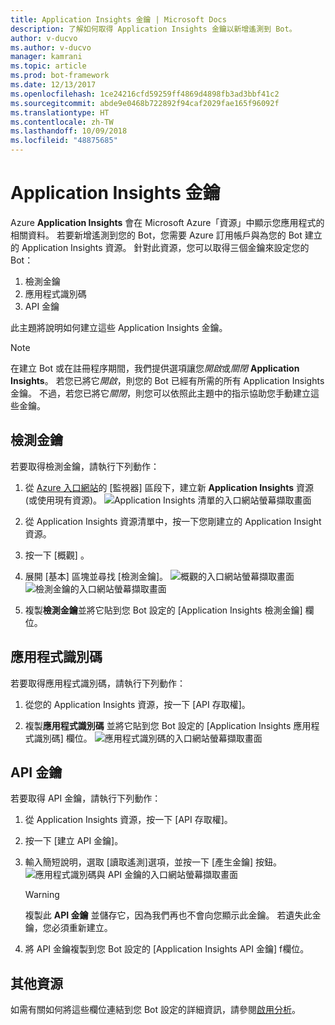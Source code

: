 ```yaml
---
title: Application Insights 金鑰 | Microsoft Docs
description: 了解如何取得 Application Insights 金鑰以新增遙測到 Bot。
author: v-ducvo
ms.author: v-ducvo
manager: kamrani
ms.topic: article
ms.prod: bot-framework
ms.date: 12/13/2017
ms.openlocfilehash: 1ce24216cfd59259ff4869d4898fb3ad3bbf41c2
ms.sourcegitcommit: abde9e0468b722892f94caf2029fae165f96092f
ms.translationtype: HT
ms.contentlocale: zh-TW
ms.lasthandoff: 10/09/2018
ms.locfileid: "48875685"
---
```

# <a name="application-insights-keys"></a>Application Insights 金鑰

Azure **Application Insights** 會在 Microsoft Azure「資源」中顯示您應用程式的相關資料。 若要新增遙測到您的 Bot，您需要 Azure 訂用帳戶與為您的 Bot 建立的 Application Insights 資源。 針對此資源，您可以取得三個金鑰來設定您的 Bot：

1. 檢測金鑰
2. 應用程式識別碼
3. API 金鑰

此主題將說明如何建立這些 Application Insights 金鑰。

> [!NOTE]
> 在建立 Bot 或在註冊程序期間，我們提供選項讓您*開啟*或*關閉* **Application Insights**。 若您已將它*開啟*，則您的 Bot 已經有所需的所有 Application Insights 金鑰。 不過，若您已將它*關閉*，則您可以依照此主題中的指示協助您手動建立這些金鑰。

## <a name="instrumentation-key"></a>檢測金鑰

若要取得檢測金鑰，請執行下列動作：
1. 從 [Azure 入口網站](http://portal.azure.com)的 [監視器] 區段下，建立新 **Application Insights** 資源 (或使用現有資源)。
![Application Insights 清單的入口網站螢幕擷取畫面](~/media/portal-app-insights-add-new.png)

2. 從 Application Insights 資源清單中，按一下您剛建立的 Application Insight 資源。

3. 按一下 [概觀] 。

4. 展開 [基本] 區塊並尋找 [檢測金鑰]。 
![概觀的入口網站螢幕擷取畫面](~/media/portal-app-insights-instrumentation-key-dropdown.png)
![檢測金鑰的入口網站螢幕擷取畫面](~/media/portal-app-insights-instrumentation-key.png)

5. 複製**檢測金鑰**並將它貼到您 Bot 設定的 [Application Insights 檢測金鑰] 欄位。

## <a name="application-id"></a>應用程式識別碼

若要取得應用程式識別碼，請執行下列動作：
1. 從您的 Application Insights 資源，按一下 [API 存取權]。

2. 複製**應用程式識別碼** 並將它貼到您 Bot 設定的 [Application Insights 應用程式識別碼] 欄位。 
![應用程式識別碼的入口網站螢幕擷取畫面](~/media/portal-app-insights-appid.png)

## <a name="api-key"></a>API 金鑰

若要取得 API 金鑰，請執行下列動作：
1. 從 Application Insights 資源，按一下 [API 存取權]。

2. 按一下 [建立 API 金鑰]。

3. 輸入簡短說明，選取 [讀取遙測]選項，並按一下 [產生金鑰] 按鈕。
![應用程式識別碼與 API 金鑰的入口網站螢幕擷取畫面](~/media/portal-app-insights-appid-apikey.png)

   > [!WARNING]
   > 複製此 **API 金鑰** 並儲存它，因為我們再也不會向您顯示此金鑰。 若遺失此金鑰，您必須重新建立。

4. 將 API 金鑰複製到您 Bot 設定的 [Application Insights API 金鑰] f欄位。

## <a name="additional-resources"></a>其他資源
如需有關如何將這些欄位連結到您 Bot 設定的詳細資訊，請參閱[啟用分析](~/bot-service-manage-analytics.md#enable-analytics)。